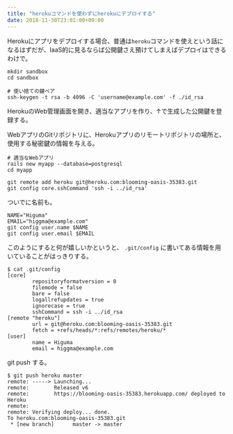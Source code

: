 ```yaml
---
title: "herokuコマンドを使わずにherokuにデプロイする"
date: 2018-11-30T23:01:00+09:00
---
```


Herokuにアプリをデプロイする場合、普通は`heroku`コマンドを使えという話になるはずだが、IaaS的に見るならば公開鍵さえ預けてしまえばデプロイはできるわけで。

```
mkdir sandbox
cd sandbox

# 使い捨ての鍵ペア
ssh-keygen -t rsa -b 4096 -C 'username@example.com' -f ./id_rsa
```

HerokuのWeb管理画面を開き、適当なアプリを作り、↑で生成した公開鍵を登録する。

WebアプリのGitリポジトリに、Herokuアプリのリモートリポジトリの場所と、使用する秘密鍵の情報を与える。

```
# 適当なWebアプリ
rails new myapp --database=postgresql
cd myapp

git remote add heroku git@heroku.com:blooming-oasis-35383.git
git config core.sshCommand 'ssh -i ../id_rsa'
```

ついでに名前も。

```
NAME="Higuma"
EMAIL="higgma@example.com"
git config user.name $NAME
git config user.email $EMAIL
```

このようにすると何が嬉しいかというと、 `.git/config` に書いてある情報を用いていることがはっきりする。

```
$ cat .git/config
[core]
        repositoryformatversion = 0
        filemode = false
        bare = false
        logallrefupdates = true
        ignorecase = true
        sshCommand = ssh -i ../id_rsa
[remote "heroku"]
        url = git@heroku.com:blooming-oasis-35383.git
        fetch = +refs/heads/*:refs/remotes/heroku/*
[user]
        name = Higuma
        email = higgma@example.com
```

git push する。

```
$ git push heroku master
remote: -----> Launching...
remote:        Released v6
remote:        https://blooming-oasis-35383.herokuapp.com/ deployed to Heroku
remote:
remote: Verifying deploy... done.
To heroku.com:blooming-oasis-35383.git
 * [new branch]      master -> master
```
